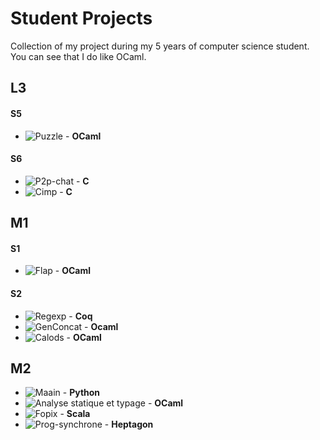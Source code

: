 # Student Projects
Collection of my project during my 5 years of computer science student.  
You can see that I do like OCaml.

## L3

#### S5
* ![Puzzle](https://github.com/vch9/Student_Projects/tree/main/puzzle) - **OCaml**

#### S6
* ![P2p-chat](https://github.com/vch9/Student_Projects/tree/main/p2p-chat) - **C**
* ![Cimp]((https://github.com/vch9/Student_Projects/tree/main/cimp)) - **C**

## M1

#### S1
* ![Flap](https://github.com/vch9/Student_Projects/tree/main/flap) - **OCaml**

#### S2
* ![Regexp](https://github.com/vch9/Student_Projects/tree/main/regexp) - **Coq**
* ![GenConcat](https://github.com/vch9/Student_Projects/tree/main/genconcat) - **Ocaml**
* ![Calods](https://github.com/vch9/Student_Projects/tree/main/calods) - **OCaml**

## M2
* ![Maain](https://github.com/vch9/Student_Projects/tree/main/maain) - **Python**
* ![Analyse statique et typage](https://github.com/vch9/Student_Projects/tree/main/ast) - **OCaml**
* ![Fopix](https://github.com/vch9/Student_Projects/tree/main/fopix) - **Scala**
* ![Prog-synchrone](https://github.com/vch9/Student_Projects/tree/main/prog-sync) - **Heptagon**
